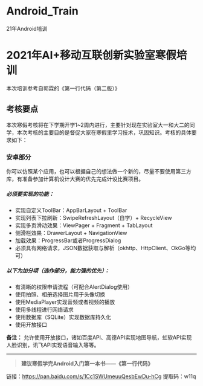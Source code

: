 # Android_Train
21年Android培训

# 2021年AI+移动互联创新实验室寒假培训

本次培训参考自郭霖的《第一行代码（第二版）》

## 考核要点

本次寒假考核将在下学期开学1~2周内进行，主要针对现在实验室大一和大二的同学，本次考核的主要目的是督促大家在寒假里学习技术，巩固知识。考核的具体要求如下：

### 安卓部分

你可以仿照某个应用，也可以根据自己的想法做一个新的，尽量不要使用第三方库，有准备参加计算机设计大赛的优先完成计设比赛项目。

##### 必须要实现的功能：

+ 实现自定义ToolBar：AppBarLayout + ToolBar
+ 实现列表下拉刷新：SwipeRefreshLayout（自学）+ RecycleView
+ 实现多页滑动效果：ViewPager + Fragment + TabLayout
+ 侧滑栏效果：DrawerLayout + NavigationView
+ 加载效果：ProgressBar或者ProgressDialog
+ 必须具有网络请求，JSON数据获取与解析（okhttp、HttpClient、OkGo等均可）

##### 以下为加分项（选作部分，能力强的优先）：

+ 有清晰的权限申请流程（可配合AlertDialog使用）
+ 使用拍照、相册选择图片用于头像切换
+ 使用MediaPlayer实现音频或者视频的播放
+ 使用多线程进行网络请求
+ 使用数据库（SQLite）实现数据库持久化
+ 使用开放接口

**备注：** 允许使用开放接口，诸如百度API、高德API实现地图导航，虹软API实现人脸识别，讯飞API实现语音输入等等。

------

> **建议寒假学完Android入门第一本书——《第一行代码》**

链接：https://pan.baidu.com/s/1Cc1SWUmeuuQesbEwDu-hCg 
提取码：w11q 

